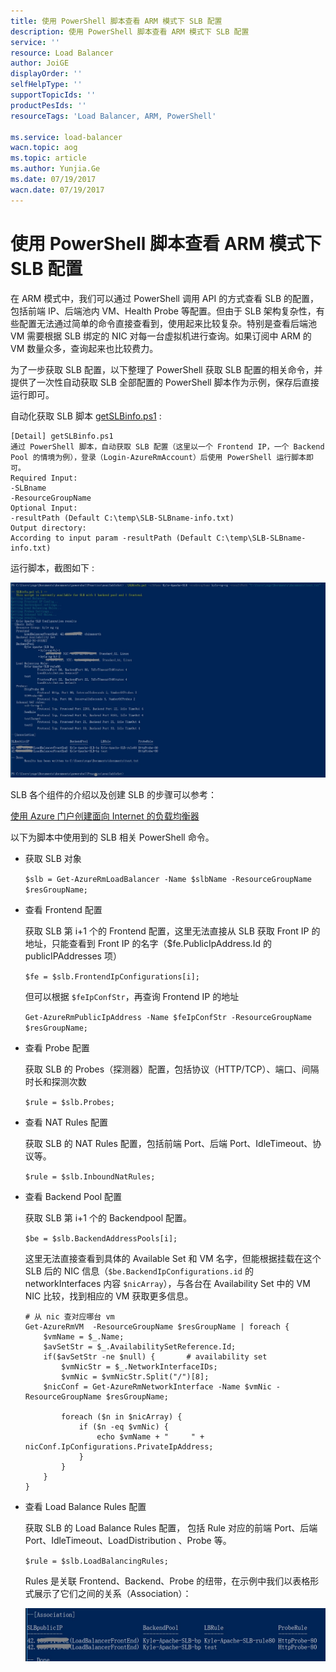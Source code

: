 ```yaml
---
title: 使用 PowerShell 脚本查看 ARM 模式下 SLB 配置
description: 使用 PowerShell 脚本查看 ARM 模式下 SLB 配置
service: ''
resource: Load Balancer
author: JoiGE
displayOrder: ''
selfHelpType: ''
supportTopicIds: ''
productPesIds: ''
resourceTags: 'Load Balancer, ARM, PowerShell'

ms.service: load-balancer
wacn.topic: aog
ms.topic: article
ms.author: Yunjia.Ge
ms.date: 07/19/2017
wacn.date: 07/19/2017
---
```


# 使用 PowerShell 脚本查看 ARM 模式下 SLB 配置

在 ARM 模式中，我们可以通过 PowerShell 调用 API 的方式查看 SLB 的配置，包括前端 IP、后端池内 VM、Health Probe 等配置。但由于 SLB 架构复杂性，有些配置无法通过简单的命令直接查看到，使用起来比较复杂。特别是查看后端池 VM 需要根据 SLB 绑定的 NIC 对每一台虚拟机进行查询。如果订阅中 ARM 的 VM 数量众多，查询起来也比较费力。

为了一步获取 SLB 配置，以下整理了 PowerShell 获取 SLB 配置的相关命令，并提供了一次性自动获取 SLB 全部配置的 PowerShell 脚本作为示例，保存后直接运行即可。

自动化获取 SLB 脚本 [getSLBinfo.ps1](https://github.com/wacn/AOG-CodeSample/blob/master/LoadBalancer/PowerShell/getSLBinfo.ps1) :

```
[Detail] getSLBinfo.ps1
通过 PowerShell 脚本，自动获取 SLB 配置（这里以一个 Frontend IP，一个 Backend Pool 的情境为例），登录（Login-AzureRmAccount）后使用 PowerShell 运行脚本即可。
Required Input:
-SLBname
-ResourceGroupName
Optional Input:
-resultPath (Default C:\temp\SLB-SLBname-info.txt)
Output directory:
According to input param -resultPath (Default C:\temp\SLB-SLBname-info.txt)
```

运行脚本，截图如下 :

![powershell](./media/aog-load-balancer-arm-settings-via-powershell/powershell.png)

SLB 各个组件的介绍以及创建 SLB 的步骤可以参考：

[使用 Azure 门户创建面向 Internet 的负载均衡器](https://docs.azure.cn/zh-cn/load-balancer/load-balancer-get-started-internet-portal)


以下为脚本中使用到的 SLB 相关 PowerShell 命令。

- 获取 SLB 对象

    `$slb = Get-AzureRmLoadBalancer -Name $slbName -ResourceGroupName $resGroupName; `

- 查看 Frontend 配置

    获取 SLB 第 i+1 个的 Frontend 配置，这里无法直接从 SLB 获取 Front IP 的地址，只能查看到 Front IP 的名字（$fe.PublicIpAddress.Id 的 publicIPAddresses 项） 

    `$fe = $slb.FrontendIpConfigurations[i]; `

    但可以根据 `$feIpConfStr`，再查询 Frontend IP 的地址

    `Get-AzureRmPublicIpAddress -Name $feIpConfStr -ResourceGroupName $resGroupName;`

- 查看 Probe 配置

    获取 SLB 的 Probes（探测器）配置，包括协议（HTTP/TCP）、端口、间隔时长和探测次数

    `$rule = $slb.Probes;`

- 查看 NAT Rules 配置

    获取 SLB 的 NAT Rules 配置，包括前端 Port、后端 Port、IdleTimeout、协议等。

    `$rule = $slb.InboundNatRules;`

- 查看 Backend Pool 配置

    获取 SLB 第 i+1 个的 Backendpool 配置。

    `$be = $slb.BackendAddressPools[i];`

    这里无法直接查看到具体的 Available Set 和 VM 名字，但能根据挂载在这个 SLB 后的 NIC 信息（`$be.BackendIpConfigurations.id` 的 networkInterfaces 内容 `$nicArray`），与各台在 Availability Set 中的 VM NIC 比较，找到相应的 VM 获取更多信息。

    ```
    # 从 nic 查对应哪台 vm
    Get-AzureRmVM  -ResourceGroupName $resGroupName | foreach {
        $vmName = $_.Name;
        $avSetStr = $_.AvailabilitySetReference.Id;
        if($avSetStr -ne $null) {		# availability set
            $vmNicStr = $_.NetworkInterfaceIDs;
            $vmNic = $vmNicStr.Split("/")[8];
        $nicConf = Get-AzureRmNetworkInterface -Name $vmNic -ResourceGroupName $resGroupName;
        
            foreach ($n in $nicArray) {
                if ($n -eq $vmNic) {
                    echo $vmName + "     " + nicConf.IpConfigurations.PrivateIpAddress;
                }
            }
        }
    } 
    ```

- 查看 Load Balance Rules 配置

    获取 SLB 的 Load Balance Rules 配置， 包括 Rule 对应的前端 Port、后端 Port、IdleTimeout、LoadDistribution 、Probe 等。

    `$rule = $slb.LoadBalancingRules;`

    Rules 是关联 Frontend、Backend、Probe 的纽带，在示例中我们以表格形式展示了它们之间的关系（Association）：

    ![powershell-2](./media/aog-load-balancer-arm-settings-via-powershell/powershell-2.png)